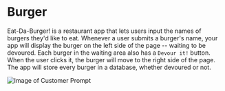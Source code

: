 # Burger

Eat-Da-Burger! is a restaurant app that lets users input the names of burgers they'd like to eat.
Whenever a user submits a burger's name, your app will display the burger on the left side of the page -- waiting to be devoured. Each burger in the waiting area also has a `Devour it!` button. When the user clicks it, the burger will move to the right side of the page. The app will store every burger in a database, whether devoured or not.


![Image of Customer Prompt](https://dangggchris.github.io/Burger/public/assets/img/example.png)